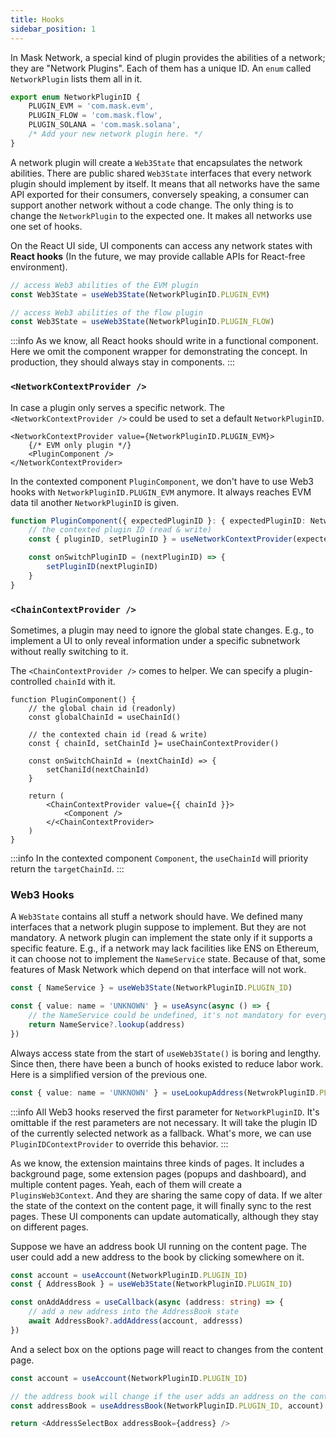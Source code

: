 ```yaml
---
title: Hooks
sidebar_position: 1
---
```


In Mask Network, a special kind of plugin provides the abilities of a network; they are "Network Plugins". Each of them has a unique ID. An `enum` called `NetworkPlugin` lists them all in it.

```ts
export enum NetworkPluginID {
    PLUGIN_EVM = 'com.mask.evm',
    PLUGIN_FLOW = 'com.mask.flow',
    PLUGIN_SOLANA = 'com.mask.solana',
    /* Add your new network plugin here. */
}
```

A network plugin will create a `Web3State` that encapsulates the network abilities. There are public shared `Web3State` interfaces that every network plugin should implement by itself. It means that all networks have the same API exported for their consumers, conversely speaking, a consumer can support another network without a code change. The only thing is to change the `NetworkPlugin` to the expected one. It makes all networks use one set of hooks.

On the React UI side, UI components can access any network states with **React hooks** (In the future, we may provide callable APIs for React-free environment).

```ts
// access Web3 abilities of the EVM plugin
const Web3State = useWeb3State(NetworkPluginID.PLUGIN_EVM)

// access Web3 abilities of the flow plugin
const Web3State = useWeb3State(NetworkPluginID.PLUGIN_FLOW)
```

:::info
As we know, all React hooks should write in a functional component. Here we omit the component wrapper for demonstrating the concept. In production, they should always stay in components.
:::

### `<NetworkContextProvider />`

In case a plugin only serves a specific network. The `<NetworkContextProvider />` could be used to set a default `NetworkPluginID`.

```tsx
<NetworkContextProvider value={NetworkPluginID.PLUGIN_EVM}>
    {/* EVM only plugin */}
    <PluginComponent />
</NetworkContextProvider>
```

In the contexted component `PluginComponent`, we don't have to use Web3 hooks with `NetworkPluginID.PLUGIN_EVM` anymore. It always reaches EVM data til another `NetworkPluginID` is given.

```ts
function PluginComponent({ expectedPluginID }: { expectedPluginID: NetworkPluginID }) {
    // the contexted plugin ID (read & write)
    const { pluginID, setPluginID } = useNetworkContextProvider(expectedPluginID)

    const onSwitchPluginID = (nextPluginID) => {
        setPluginID(nextPluginID)
    }
}
```

### `<ChainContextProvider />`

Sometimes, a plugin may need to ignore the global state changes. E.g., to implement a UI to only reveal information under a specific subnetwork without really switching to it.

The `<ChainContextProvider />` comes to helper. We can specify a plugin-controlled `chainId` with it.

```tsx
function PluginComponent() {
    // the global chain id (readonly)
    const globalChainId = useChainId()

    // the contexted chain id (read & write)
    const { chainId, setChainId }= useChainContextProvider()

    const onSwitchChainId = (nextChainId) => {
        setChaniId(nextChainId)
    }

    return (
        <ChainContextProvider value={{ chainId }}>
            <Component />
        </<ChainContextProvider>
    )
}
```

:::info
In the contexted component `Component`, the `useChainId` will priority return the `targetChainId`.
:::

### Web3 Hooks

A `Web3State` contains all stuff a network should have. We defined many interfaces that a network plugin suppose to implement. But they are not mandatory. A network plugin can implement the state only if it supports a specific feature. E.g., if a network may lack facilities like ENS on Ethereum, it can choose not to implement the `NameService` state. Because of that, some features of Mask Network which depend on that interface will not work.


```ts
const { NameService } = useWeb3State(NetworkPluginID.PLUGIN_ID)

const { value: name = 'UNKNOWN' } = useAsync(async () => {
    // the NameService could be undefined, it's not mandatory for every network to implement
    return NameService?.lookup(address) 
})
```

Always access state from the start of `useWeb3State()` is boring and lengthy. Since then, there have been a bunch of hooks existed to reduce labor work. Here is a simplified version of the previous one.

```ts
const { value: name = 'UNKNOWN' } = useLookupAddress(NetwrokPluginID.PLUGIN_ID, address)
```

:::info
All Web3 hooks reserved the first parameter for `NetworkPluginID`. It's omittable if the rest parameters are not necessary. It will take the plugin ID of the currently selected network as a fallback. What's more, we can use `PluginIDContextProvider` to override this behavior.
:::


As we know, the extension maintains three kinds of pages. It includes a background page, some extension pages (popups and dashboard), and multiple content pages. Yeah, each of them will create a `PluginsWeb3Context`. And they are sharing the same copy of data. If we alter the state of the context on the content page, it will finally sync to the rest pages. These UI components can update automatically, although they stay on different pages.

Suppose we have an address book UI running on the content page. The user could add a new address to the book by clicking somewhere on it.

```ts
const account = useAccount(NetworkPluginID.PLUGIN_ID)
const { AddressBook } = useWeb3State(NetworkPluginID.PLUGIN_ID)

const onAddAddress = useCallback(async (address: string) => {
    // add a new address into the AddressBook state
    await AddressBook?.addAddress(account, addresss)
})
```

And a select box on the options page will react to changes from the content page.

```ts
const account = useAccount(NetworkPluginID.PLUGIN_ID)

// the address book will change if the user adds an address on the content page.
const addressBook = useAddressBook(NetworkPluginID.PLUGIN_ID, account)

return <AddressSelectBox addressBook={address} />
```